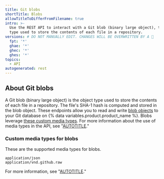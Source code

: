 ```yaml
---
title: Git blobs
shortTitle: Blobs
allowTitleToDifferFromFilename: true
intro: >-
  Use the REST API to interact with a Git blob (binary large object), the object
  type used to store the contents of each file in a repository.
versions: # DO NOT MANUALLY EDIT. CHANGES WILL BE OVERWRITTEN BY A 🤖
  fpt: '*'
  ghae: '*'
  ghec: '*'
  ghes: '*'
topics:
  - API
autogenerated: rest
---
```


## About Git blobs

A Git blob (binary large object) is the object type used to store the contents of each file in a repository. The file's SHA-1 hash is computed and stored in the blob object. These endpoints allow you to read and write [blob objects](https://git-scm.com/book/en/v2/Git-Internals-Git-Objects)
to your Git database on {% data variables.product.product_name %}. Blobs leverage [these custom media types](#custom-media-types-for-blobs). For more information about the use of media types in the API, see "[AUTOTITLE](/rest/overview/media-types)."

### Custom media types for blobs

These are the supported media types for blobs.

    application/json
    application/vnd.github.raw

For more information, see "[AUTOTITLE](/rest/overview/media-types)."

<!-- Content after this section is automatically generated -->
